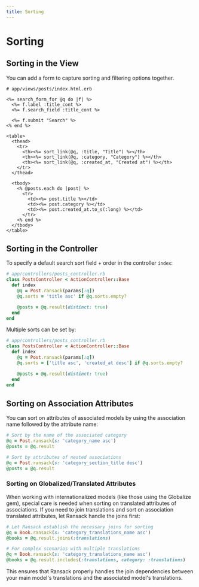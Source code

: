 ```yaml
---
title: Sorting
---
```



# Sorting

## Sorting in the View

You can add a form to capture sorting and filtering options together.

```erb
# app/views/posts/index.html.erb

<%= search_form_for @q do |f| %>
  <%= f.label :title_cont %>
  <%= f.search_field :title_cont %>

  <%= f.submit "Search" %>
<% end %>

<table>
  <thead>
    <tr>
      <th><%= sort_link(@q, :title, "Title") %></th>
      <th><%= sort_link(@q, :category, "Category") %></th>
      <th><%= sort_link(@q, :created_at, "Created at") %></th>
    </tr>
  </thead>

  <tbody>
    <% @posts.each do |post| %>
      <tr>
        <td><%= post.title %></td>
        <td><%= post.category %></td>
        <td><%= post.created_at.to_s(:long) %></td>
      </tr>
    <% end %>
  </tbody>
</table>
```

## Sorting in the Controller

To specify a default search sort field + order in the controller `index`:

```ruby
# app/controllers/posts_controller.rb
class PostsController < ActionController::Base
  def index
    @q = Post.ransack(params[:q])
    @q.sorts = 'title asc' if @q.sorts.empty?

    @posts = @q.result(distinct: true)
  end
end
```

Multiple sorts can be set by:

```ruby
# app/controllers/posts_controller.rb
class PostsController < ActionController::Base
  def index
    @q = Post.ransack(params[:q])
    @q.sorts = ['title asc', 'created_at desc'] if @q.sorts.empty?

    @posts = @q.result(distinct: true)
  end
end
```

## Sorting on Association Attributes

You can sort on attributes of associated models by using the association name followed by the attribute name:

```ruby
# Sort by the name of the associated category
@q = Post.ransack(s: 'category_name asc')
@posts = @q.result

# Sort by attributes of nested associations
@q = Post.ransack(s: 'category_section_title desc')
@posts = @q.result
```

### Sorting on Globalized/Translated Attributes

When working with internationalized models (like those using the Globalize gem), special care is needed when sorting on translated attributes of associations. If you need to join translations and sort on association translated attributes, let Ransack handle the joins first:

```ruby
# Let Ransack establish the necessary joins for sorting
@q = Book.ransack(s: 'category_translations_name asc')
@books = @q.result.joins(:translations)

# For complex scenarios with multiple translations
@q = Book.ransack(s: 'category_translations_name asc')
@books = @q.result.includes(:translations, category: :translations)
```

This ensures that Ransack properly handles the join dependencies between your main model's translations and the associated model's translations.
